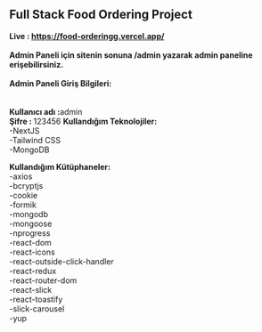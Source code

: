 

## Full Stack Food Ordering Project

<b>Live : https://food-orderingg.vercel.app/</b><br/><br/>
<b>Admin Paneli için sitenin sonuna /admin yazarak admin paneline erişebilirsiniz.</b><br/><br/>
<b>Admin Paneli Giriş Bilgileri:</b><br/><br/><br/>
<b>Kullanıcı adı :</b>admin </br>
<b>Şifre : </b> 123456
<b>Kullandığım Teknolojiler:</b><br/>
-NextJS <br/>
-Tailwind CSS<br/>
-MongoDB<br/>

<b>Kullandığım Kütüphaneler:</b><br/>
-axios<br/>
-bcryptjs<br/>
-cookie<br/>
-formik<br/>
-mongodb<br/>
-mongoose<br/>
-nprogress<br/>
-react-dom<br/>
-react-icons<br/>
-react-outside-click-handler<br/>
-react-redux<br/>
-react-router-dom<br/>
-react-slick<br/>
-react-toastify<br/>
-slick-carousel<br/>
-yup


